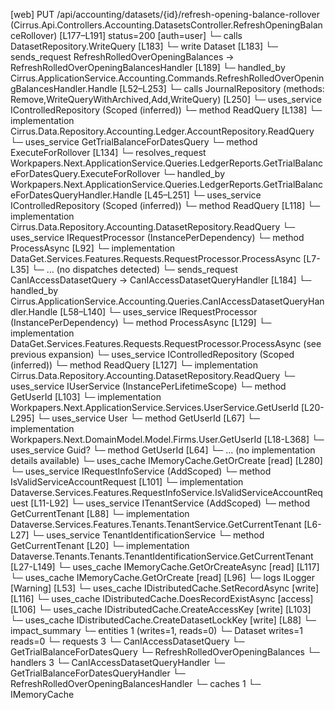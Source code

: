 [web] PUT /api/accounting/datasets/{id}/refresh-opening-balance-rollover  (Cirrus.Api.Controllers.Accounting.DatasetsController.RefreshOpeningBalanceRollover)  [L177–L191] status=200 [auth=user]
  └─ calls DatasetRepository.WriteQuery [L183]
  └─ write Dataset [L183]
  └─ sends_request RefreshRolledOverOpeningBalances -> RefreshRolledOverOpeningBalancesHandler [L189]
    └─ handled_by Cirrus.ApplicationService.Accounting.Commands.RefreshRolledOverOpeningBalancesHandler.Handle [L52–L253]
      └─ calls JournalRepository (methods: Remove,WriteQueryWithArchived,Add,WriteQuery) [L250]
      └─ uses_service IControlledRepository<Account> (Scoped (inferred))
        └─ method ReadQuery [L138]
          └─ implementation Cirrus.Data.Repository.Accounting.Ledger.AccountRepository.ReadQuery
      └─ uses_service GetTrialBalanceForDatesQuery
        └─ method ExecuteForRollover [L134]
          └─ resolves_request Workpapers.Next.ApplicationService.Queries.LedgerReports.GetTrialBalanceForDatesQuery.ExecuteForRollover
            └─ handled_by Workpapers.Next.ApplicationService.Queries.LedgerReports.GetTrialBalanceForDatesQueryHandler.Handle [L45–L251]
      └─ uses_service IControlledRepository<Dataset> (Scoped (inferred))
        └─ method ReadQuery [L118]
          └─ implementation Cirrus.Data.Repository.Accounting.DatasetRepository.ReadQuery
      └─ uses_service IRequestProcessor (InstancePerDependency)
        └─ method ProcessAsync [L92]
          └─ implementation DataGet.Services.Features.Requests.RequestProcessor.ProcessAsync [L7-L35]
            └─ ... (no dispatches detected)
  └─ sends_request CanIAccessDatasetQuery -> CanIAccessDatasetQueryHandler [L184]
    └─ handled_by Cirrus.ApplicationService.Accounting.Queries.CanIAccessDatasetQueryHandler.Handle [L58–L140]
      └─ uses_service IRequestProcessor (InstancePerDependency)
        └─ method ProcessAsync [L129]
          └─ implementation DataGet.Services.Features.Requests.RequestProcessor.ProcessAsync (see previous expansion)
      └─ uses_service IControlledRepository<Dataset> (Scoped (inferred))
        └─ method ReadQuery [L127]
          └─ implementation Cirrus.Data.Repository.Accounting.DatasetRepository.ReadQuery
      └─ uses_service IUserService (InstancePerLifetimeScope)
        └─ method GetUserId [L103]
          └─ implementation Workpapers.Next.ApplicationService.Services.UserService.GetUserId [L20-L295]
            └─ uses_service User
              └─ method GetUserId [L67]
                └─ implementation Workpapers.Next.DomainModel.Model.Firms.User.GetUserId [L18-L368]
            └─ uses_service Guid?
              └─ method GetUserId [L64]
                └─ ... (no implementation details available)
            └─ uses_cache IMemoryCache.GetOrCreate [read] [L280]
      └─ uses_service IRequestInfoService (AddScoped)
        └─ method IsValidServiceAccountRequest [L101]
          └─ implementation Dataverse.Services.Features.RequestInfoService.IsValidServiceAccountRequest [L11-L92]
      └─ uses_service ITenantService (AddScoped)
        └─ method GetCurrentTenant [L88]
          └─ implementation Dataverse.Services.Features.Tenants.TenantService.GetCurrentTenant [L6-L27]
            └─ uses_service TenantIdentificationService
              └─ method GetCurrentTenant [L20]
                └─ implementation Dataverse.Tenants.Tenants.TenantIdentificationService.GetCurrentTenant [L27-L149]
                  └─ uses_cache IMemoryCache.GetOrCreateAsync [read] [L117]
                  └─ uses_cache IMemoryCache.GetOrCreate [read] [L96]
                  └─ logs ILogger<ITenantIdentificationService> [Warning] [L53]
      └─ uses_cache IDistributedCache.SetRecordAsync [write] [L116]
      └─ uses_cache IDistributedCache.DoesRecordExistAsync [access] [L106]
      └─ uses_cache IDistributedCache.CreateAccessKey [write] [L103]
      └─ uses_cache IDistributedCache.CreateDatasetLockKey [write] [L88]
  └─ impact_summary
    └─ entities 1 (writes=1, reads=0)
      └─ Dataset writes=1 reads=0
    └─ requests 3
      └─ CanIAccessDatasetQuery
      └─ GetTrialBalanceForDatesQuery
      └─ RefreshRolledOverOpeningBalances
    └─ handlers 3
      └─ CanIAccessDatasetQueryHandler
      └─ GetTrialBalanceForDatesQueryHandler
      └─ RefreshRolledOverOpeningBalancesHandler
    └─ caches 1
      └─ IMemoryCache


